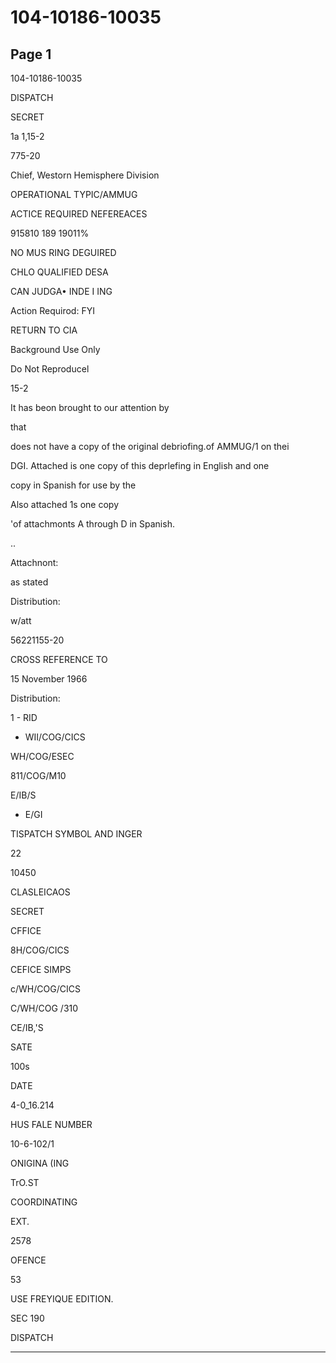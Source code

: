 # 104-10186-10035

## Page 1

104-10186-10035

DISPATCH

SECRET

1a 1,15-2

775-20

Chief, Westorn Hemisphere Division

OPERATIONAL TYPIC/AMMUG

ACTICE REQUIRED NEFEREACES

915810 189 19011%

NO MUS RING DEGUIRED

CHLO QUALIFIED DESA

CAN JUDGA• INDE I ING

Action Requirod: FYI

RETURN TO CIA

Background Use Only

Do Not Reproducel

15-2

It has beon brought to our attention by

that

does not have a copy of the original debriofing.of AMMUG/1 on thei

DGI. Attached is one copy of this deprlefing in English and one

copy in Spanish for use by the

Also attached 1s one copy

'of attachmonts A through D in Spanish.

..

Attachnont:

as stated

Distribution:

w/att

56221155-20

CROSS REFERENCE TO

15 November 1966

Distribution:

1 - RID

- WII/COG/CICS

WH/COG/ESEC

811/COG/M10

E/IB/S

- E/GI

TISPATCH SYMBOL AND INGER

22

10450

CLASLEICAOS

SECRET

CFFICE

8H/COG/CICS

CEFICE SIMPS

c/WH/COG/CICS

C/WH/COG /310

CE/IB,'S

SATE

100s

DATE

4-0_16.214

HUS FALE NUMBER

10-6-102/1

ONIGINA (ING

TrO.ST

COORDINATING

EXT.

2578

OFENCE

53

USE FREYIQUE EDITION.

SEC 190

DISPATCH

---

